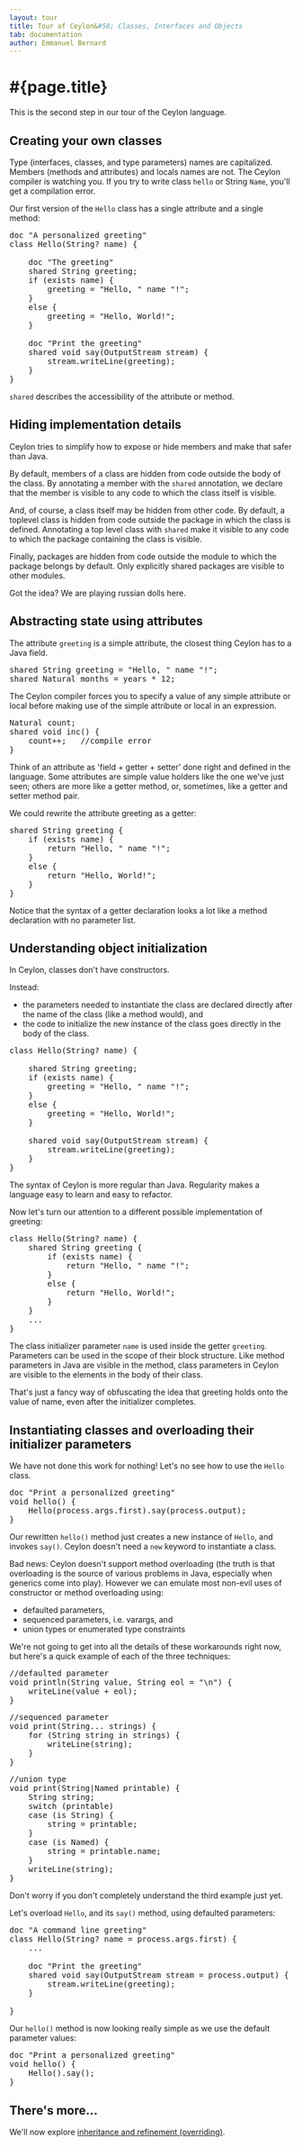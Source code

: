 ```yaml
---
layout: tour
title: Tour of Ceylon&#58; Classes, Interfaces and Objects
tab: documentation
author: Emmanuel Bernard
---
```


# #{page.title}

This is the second step in our tour of the Ceylon language.

## Creating your own classes

Type (interfaces, classes, and type parameters) names are capitalized. 
Members (methods and attributes) and locals names are not. The Ceylon 
compiler is watching you. If you try to write class `hello` or 
String `Name`, you'll get a compilation error.

Our first version of the `Hello` class has a single attribute and a 
single method:

<pre class="brush: ceylon">
doc "A personalized greeting"
class Hello(String? name) {
     
    doc "The greeting"
    shared String greeting;
    if (exists name) {
        greeting = "Hello, " name "!";
    }
    else {
        greeting = "Hello, World!";
    }
     
    doc "Print the greeting"
    shared void say(OutputStream stream) {
        stream.writeLine(greeting);
    }
}
</pre>

`shared` describes the accessibility of the attribute or method.

## Hiding implementation details

Ceylon tries to simplify how to expose or hide members and make that safer 
than Java.

By default, members of a class are hidden from code outside the body of the 
class. By annotating a member with the `shared` annotation, we declare that 
the member is visible to any code to which the class itself is visible.

And, of course, a class itself may be hidden from other code. By default, 
a toplevel class is hidden from code outside the package in which the class is 
defined. Annotating a top level class with `shared` make it visible to any 
code to which the package containing the class is visible.

Finally, packages are hidden from code outside the module to which the 
package belongs by default. Only explicitly shared packages are visible to 
other modules.

Got the idea? We are playing russian dolls here.

## Abstracting state using attributes

The attribute `greeting` is a simple attribute, the closest thing Ceylon has 
to a Java field.

<pre class="brush: ceylon">
shared String greeting = "Hello, " name "!";
shared Natural months = years * 12;
</pre>

The Ceylon compiler forces you to specify a value of any simple attribute or 
local before making use of the simple attribute or local in an expression.

<pre class="brush: ceylon">
Natural count;
shared void inc() {
    count++;   //compile error
}
</pre>

Think of an attribute as 'field + getter + setter' done right and defined in 
the language. Some attributes are simple value holders like the one we've 
just seen; others are more like a getter method, or, sometimes, like a 
getter and setter method pair.

We could rewrite the attribute greeting as a getter:

<pre class="brush: ceylon">
shared String greeting {
    if (exists name) {
        return "Hello, " name "!";
    }
    else {
        return "Hello, World!";
    }
}
</pre>

Notice that the syntax of a getter declaration looks a lot like a method 
declaration with no parameter list.

## Understanding object initialization

In Ceylon, classes don't have constructors. 

Instead:

* the parameters needed to instantiate the class are declared directly after 
  the name of the class (like a method would), and
* the code to initialize the new instance of the class goes directly in the 
  body of the class.

<pre class="brush: ceylon">
class Hello(String? name) {
    
    shared String greeting;
    if (exists name) {
        greeting = "Hello, " name "!";
    }
    else {
        greeting = "Hello, World!";
    }
     
    shared void say(OutputStream stream) {
        stream.writeLine(greeting);
    }
}
</pre>
  
The syntax of Ceylon is more regular than Java. Regularity makes a language 
easy to learn and easy to refactor.

Now let's turn our attention to a different possible implementation of 
greeting:

<pre class="brush: ceylon">
class Hello(String? name) {
    shared String greeting {
        if (exists name) {
            return "Hello, " name "!";
        }
        else {
            return "Hello, World!";
        }
    }
    ... 
}
</pre>

The class initializer parameter `name` is used inside the getter `greeting`. 
Parameters can be used in the scope of their block structure. Like method 
parameters in Java are visible in the method, class parameters in Ceylon are 
visible to the elements in the body of their class.

That's just a fancy way of obfuscating the idea that greeting holds onto the 
value of name, even after the initializer completes.

## Instantiating classes and overloading their initializer parameters

We have not done this work for nothing! Let's no see how to use the 
`Hello` class.

<pre class="brush: ceylon">
doc "Print a personalized greeting"
void hello() {
    Hello(process.args.first).say(process.output);
}
</pre>

Our rewritten `hello()` method just creates a new instance of `Hello`, and 
invokes `say()`. Ceylon doesn't need a `new` keyword to instantiate a class.

Bad news: Ceylon doesn't support method overloading (the truth is that 
overloading is the source of various problems in Java, especially when generics 
come into play). However we can emulate most non-evil uses of constructor 
or method overloading using:

* defaulted parameters, 
* sequenced parameters, i.e. varargs, and
* union types or enumerated type constraints

We're not going to get into all the details of these workarounds right now, 
but here's a quick example of each of the three techniques:

<pre class="brush: ceylon">
//defaulted parameter
void println(String value, String eol = "\n") {
    writeLine(value + eol);
}
</pre>

<pre class="brush: ceylon">
//sequenced parameter
void print(String... strings) {
    for (String string in strings) {
        writeLine(string);
    }
}
</pre>

<pre class="brush: ceylon">
//union type
void print(String|Named printable) {
    String string;
    switch (printable)
    case (is String) {
        string = printable;
    }
    case (is Named) {
        string = printable.name;
    }
    writeLine(string);
}
</pre>

Don't worry if you don't completely understand the third example just yet. 

Let's overload `Hello`, and its `say()` method, using defaulted parameters:

<pre class="brush: ceylon">
doc "A command line greeting"
class Hello(String? name = process.args.first) {
    ...
     
    doc "Print the greeting"
    shared void say(OutputStream stream = process.output) {
        stream.writeLine(greeting);
    }
     
}
</pre>

Our `hello()` method is now looking really simple as we use the default 
parameter values:

<pre class="brush: ceylon">
doc "Print a personalized greeting"
void hello() {
    Hello().say();
}
</pre>

## There's more...

We'll now explore [inheritance and refinement (overriding)](../inheritance).

